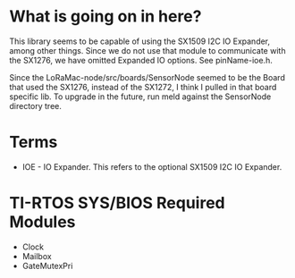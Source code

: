 # What is going on in here?
This library seems to be capable of using the SX1509 I2C IO Expander, among other things.
Since we do not use that module to communicate with the SX1276, we have omitted Expanded IO
options. See pinName-ioe.h.

Since the LoRaMac-node/src/boards/SensorNode seemed to be the Board that used
the SX1276, instead of the SX1272, I think I pulled in that board specific lib.
To upgrade in the future, run meld against the SensorNode directory tree.

# Terms
* IOE - IO Expander. This refers to the optional SX1509 I2C IO Expander.

# TI-RTOS SYS/BIOS Required Modules
- Clock
- Mailbox
- GateMutexPri
